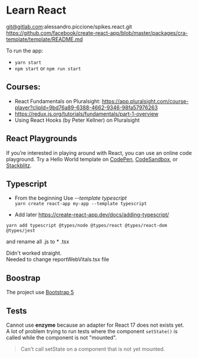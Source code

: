 # Learn React

git@gitlab.com:alessandro.piccione/spikes.react.git
https://github.com/facebook/create-react-app/blob/master/packages/cra-template/template/README.md

To run the app:
- ``yarn start``
- ``npm start`` or ``npm run start``

## Courses:

- React Fundamentals on Pluralsight: https://app.pluralsight.com/course-player?clipId=9bd76a89-6388-4662-9346-98fa57976263
- https://redux.js.org/tutorials/fundamentals/part-1-overview
- Using React Hooks (by Peter Kellner) on Pluralsight

## React Playgrounds

If you’re interested in playing around with React, you can use an online code playground. 
Try a Hello World template on [CodePen](https://reactjs.org/redirect-to-codepen/hello-world),
 [CodeSandbox](https://codesandbox.io/s/new), or [Stackblitz](https://stackblitz.com/fork/react).

## Typescript

- From the beginning 
Use *--template typescript*  
``yarn create react-app my-app --template typescript``

- Add later
https://create-react-app.dev/docs/adding-typescript/
```
yarn add typescript @types/node @types/react @types/react-dom @types/jest
```
and rename all .js to * .tsx  

Didn't worked straight.  
Needed to change reportWebVitals.tsx file

## Boostrap
The project use [Bootstrap 5](https://getbootstrap.com/docs/5.0/getting-started/introduction/)

## Tests
Cannot use **enzyme** because an adapter for React 17 does not exists yet.  
A lot of problem trying to run tests where the component ``setState()`` is called while the component is not "mounted".  
> Can't call setState on a component that is not yet mounted.

